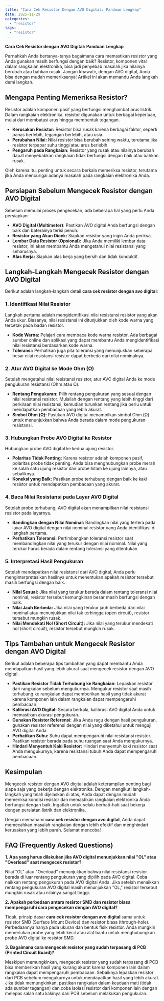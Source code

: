 ```yaml
---
title: "Cara Cek Resistor Dengan AVO Digital: Panduan Lengkap"
date: 2025-11-29
categories: 
  - "resistor"
tags: 
  - "resistor"
---
```


**Cara Cek Resistor dengan AVO Digital: Panduan Lengkap**

Pernahkah Anda bertanya-tanya bagaimana cara memastikan resistor yang Anda gunakan masih berfungsi dengan baik? Resistor, komponen vital dalam rangkaian elektronika, bisa jadi penyebab masalah jika nilainya berubah atau bahkan rusak. Jangan khawatir, dengan AVO digital, Anda bisa dengan mudah memeriksanya! Artikel ini akan memandu Anda langkah demi langkah.

## Mengapa Penting Memeriksa Resistor?

Resistor adalah komponen pasif yang berfungsi menghambat arus listrik. Dalam rangkaian elektronika, resistor digunakan untuk berbagai keperluan, mulai dari membatasi arus hingga membentuk tegangan.

- **Kerusakan Resistor:** Resistor bisa rusak karena berbagai faktor, seperti panas berlebih, tegangan berlebih, atau usia.
- **Perubahan Nilai:** Nilai resistor bisa berubah seiring waktu, terutama jika resistor terpapar suhu tinggi atau arus berlebih.
- **Pengaruh pada Rangkaian:** Resistor yang rusak atau nilainya berubah dapat menyebabkan rangkaian tidak berfungsi dengan baik atau bahkan rusak.

Oleh karena itu, penting untuk secara berkala memeriksa resistor, terutama jika Anda mencurigai adanya masalah pada rangkaian elektronika Anda.

## Persiapan Sebelum Mengecek Resistor dengan AVO Digital

Sebelum memulai proses pengecekan, ada beberapa hal yang perlu Anda persiapkan:

- **AVO Digital (Multimeter):** Pastikan AVO digital Anda berfungsi dengan baik dan baterainya terisi penuh.
- **Resistor yang Akan Dicek:** Siapkan resistor yang ingin Anda periksa.
- **Lembar Data Resistor (Opsional):** Jika Anda memiliki lembar data resistor, ini akan membantu Anda mengetahui nilai resistansi yang seharusnya.
- **Alas Kerja:** Siapkan alas kerja yang bersih dan tidak konduktif.

## Langkah-Langkah Mengecek Resistor dengan AVO Digital

Berikut adalah langkah-langkah detail **cara cek resistor dengan avo digital**:

### 1\. Identifikasi Nilai Resistor

Langkah pertama adalah mengidentifikasi nilai resistansi resistor yang akan Anda ukur. Biasanya, nilai resistansi ini ditunjukkan oleh kode warna yang tercetak pada badan resistor.

- **Kode Warna:** Pelajari cara membaca kode warna resistor. Ada berbagai sumber online dan aplikasi yang dapat membantu Anda mengidentifikasi nilai resistansi berdasarkan kode warna.
- **Toleransi:** Perhatikan juga pita toleransi yang menunjukkan seberapa besar nilai resistansi resistor dapat berbeda dari nilai nominalnya.

### 2\. Atur AVO Digital ke Mode Ohm (Ω)

Setelah mengetahui nilai resistansi resistor, atur AVO digital Anda ke mode pengukuran resistansi (Ohm atau Ω).

- **Rentang Pengukuran:** Pilih rentang pengukuran yang sesuai dengan nilai resistansi resistor. Mulailah dengan rentang yang lebih tinggi dari perkiraan nilai resistansi, kemudian turunkan rentang jika perlu untuk mendapatkan pembacaan yang lebih akurat.
- **Simbol Ohm (Ω):** Pastikan AVO digital menampilkan simbol Ohm (Ω) untuk menunjukkan bahwa Anda berada dalam mode pengukuran resistansi.

### 3\. Hubungkan Probe AVO Digital ke Resistor

Hubungkan probe AVO digital ke kedua ujung resistor.

- **Polaritas Tidak Penting:** Karena resistor adalah komponen pasif, polaritas probe tidak penting. Anda bisa menghubungkan probe merah ke salah satu ujung resistor dan probe hitam ke ujung lainnya, atau sebaliknya.
- **Koneksi yang Baik:** Pastikan probe terhubung dengan baik ke kaki resistor untuk mendapatkan pembacaan yang akurat.

### 4\. Baca Nilai Resistansi pada Layar AVO Digital

Setelah probe terhubung, AVO digital akan menampilkan nilai resistansi resistor pada layarnya.

- **Bandingkan dengan Nilai Nominal:** Bandingkan nilai yang tertera pada layar AVO digital dengan nilai nominal resistor yang Anda identifikasi di langkah pertama.
- **Perhatikan Toleransi:** Pertimbangkan toleransi resistor saat membandingkan nilai yang terukur dengan nilai nominal. Nilai yang terukur harus berada dalam rentang toleransi yang ditentukan.

### 5\. Interpretasi Hasil Pengukuran

Setelah mendapatkan nilai resistansi dari AVO digital, Anda perlu menginterpretasikan hasilnya untuk menentukan apakah resistor tersebut masih berfungsi dengan baik.

- **Nilai Sesuai:** Jika nilai yang terukur berada dalam rentang toleransi nilai nominal, resistor tersebut kemungkinan besar masih berfungsi dengan baik.
- **Nilai Jauh Berbeda:** Jika nilai yang terukur jauh berbeda dari nilai nominal atau menunjukkan nilai tak terhingga (open circuit), resistor tersebut mungkin rusak.
- **Nilai Mendekati Nol (Short Circuit):** Jika nilai yang terukur mendekati nol (short circuit), resistor tersebut mungkin rusak.

## Tips Tambahan untuk Mengecek Resistor dengan AVO Digital

Berikut adalah beberapa tips tambahan yang dapat membantu Anda mendapatkan hasil yang lebih akurat saat mengecek resistor dengan AVO digital:

- **Pastikan Resistor Tidak Terhubung ke Rangkaian:** Lepaskan resistor dari rangkaian sebelum mengukurnya. Mengukur resistor saat masih terhubung ke rangkaian dapat memberikan hasil yang tidak akurat karena komponen lain dalam rangkaian dapat mempengaruhi pembacaan.
- **Kalibrasi AVO Digital:** Secara berkala, kalibrasi AVO digital Anda untuk memastikan akurasi pengukuran.
- **Gunakan Resistor Referensi:** Jika Anda ragu dengan hasil pengukuran, gunakan resistor referensi dengan nilai yang diketahui untuk menguji AVO digital Anda.
- **Perhatikan Suhu:** Suhu dapat mempengaruhi nilai resistansi resistor. Pastikan resistor berada pada suhu ruangan saat Anda mengukurnya.
- **Hindari Menyentuh Kaki Resistor:** Hindari menyentuh kaki resistor saat Anda mengukurnya, karena resistansi tubuh Anda dapat mempengaruhi pembacaan.

## Kesimpulan

Mengecek resistor dengan AVO digital adalah keterampilan penting bagi siapa saja yang bekerja dengan elektronika. Dengan mengikuti langkah-langkah yang telah dijelaskan di atas, Anda dapat dengan mudah memeriksa kondisi resistor dan memastikan rangkaian elektronika Anda berfungsi dengan baik. Ingatlah untuk selalu berhati-hati saat bekerja dengan peralatan listrik dan elektronika.

Dengan memahami **cara cek resistor dengan avo digital**, Anda dapat memecahkan masalah rangkaian dengan lebih efektif dan menghindari kerusakan yang lebih parah. Selamat mencoba!

## FAQ (Frequently Asked Questions)

**1\. Apa yang harus dilakukan jika AVO digital menunjukkan nilai "OL" atau "Overload" saat mengecek resistor?**

Nilai "OL" atau "Overload" menunjukkan bahwa nilai resistansi resistor berada di luar rentang pengukuran yang dipilih pada AVO digital. Coba naikkan rentang pengukuran pada AVO digital Anda. Jika setelah menaikkan rentang pengukuran AVO digital masih menunjukkan "OL," resistor tersebut mungkin rusak atau nilainya sangat tinggi.

**2\. Apakah perbedaan antara resistor SMD dan resistor biasa mempengaruhi cara pengecekan dengan AVO digital?**

Tidak, prinsip dasar **cara cek resistor dengan avo digital** sama untuk resistor SMD (Surface Mount Device) dan resistor biasa (through-hole). Perbedaannya hanya pada ukuran dan bentuk fisik resistor. Anda mungkin memerlukan probe yang lebih kecil atau alat bantu untuk menghubungkan probe AVO digital ke resistor SMD.

**3\. Bagaimana cara mengecek resistor yang sudah terpasang di PCB (Printed Circuit Board)?**

Meskipun memungkinkan, mengecek resistor yang sudah terpasang di PCB bisa memberikan hasil yang kurang akurat karena komponen lain dalam rangkaian dapat mempengaruhi pembacaan. Sebaiknya lepaskan resistor dari PCB sebelum mengukurnya untuk mendapatkan hasil yang lebih akurat. Jika tidak memungkinkan, pastikan rangkaian dalam keadaan mati (tidak ada sumber tegangan) dan coba isolasi resistor dari komponen lain dengan melepas salah satu kakinya dari PCB sebelum melakukan pengukuran.
